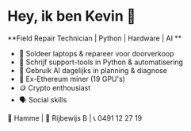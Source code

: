 # Hey, ik ben Kevin 👋

**Field Repair Technician | Python | Hardware | AI **

- 🔧 Soldeer laptops & repareer voor doorverkoop 
- 🐍 Schrijf support-tools in Python & automatisering 
- 🤖 Gebruik AI dagelijks in planning & diagnose 
- 🚀 Ex-Ethereum miner (19 GPU's)
- 🪙 Crypto enthousiast
- 🗣️ Social skills

📍 Hamme | 🚗 Rijbewijs B | 📞 0491 12 27 19

